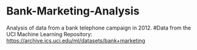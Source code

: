 # Bank-Marketing-Analysis
Analysis of data from a bank telephone campaign in 2012.
#Data from the UCI Machine Learning Repository: https://archive.ics.uci.edu/ml/datasets/bank+marketing
